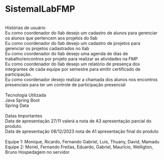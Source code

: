 # SistemaILabFMP
<br>Histórias de usuário 
<br>Eu como coordenador do Ilab desejo um cadastro de alunos para gerenciar os alunos que  pertencem aos projetos do Ilab 
<br>Eu como coordenador do Ilab desejo um cadastro de projetos para gerenciar os projetos  cadastrados no Ilab 
<br>Eu como coordenador do Ilab desejo uma agenda de dias de trabalho/encontros por projeto para realizar as atividades na FMP 
<br>Eu como coordenador do Ilab desejo um relatório de presença dos integrantes de cada equipe  por semestre para emitir certificado de participação. 
<br>Eu como coordenador desejo realizar a chamada dos alunos nos encontros presenciais para ter  um controle de participação presencial <br>
<br>Tecnologia Utilizada 
<br>Java Spring Boot 
<br>Spring Data 
<br><br>Datas Importantes 
<br>Data de apresentação 27/11 valerá a nota de A3 apresentação parcial do produto.
<br>Data de apresentação 08/12/2023 nota de A1 apresentação final do produto  
<br>Equipe 1: Monique, Ricardo, Fernando Gabriel, Luis, Thuany, David, Mamadu 
<br>Equipe 2: Moriel, Fernando Freitas, Eduardo, Gabriel, Maurício, Welligton, Bruno Hospedagem no servidor 
